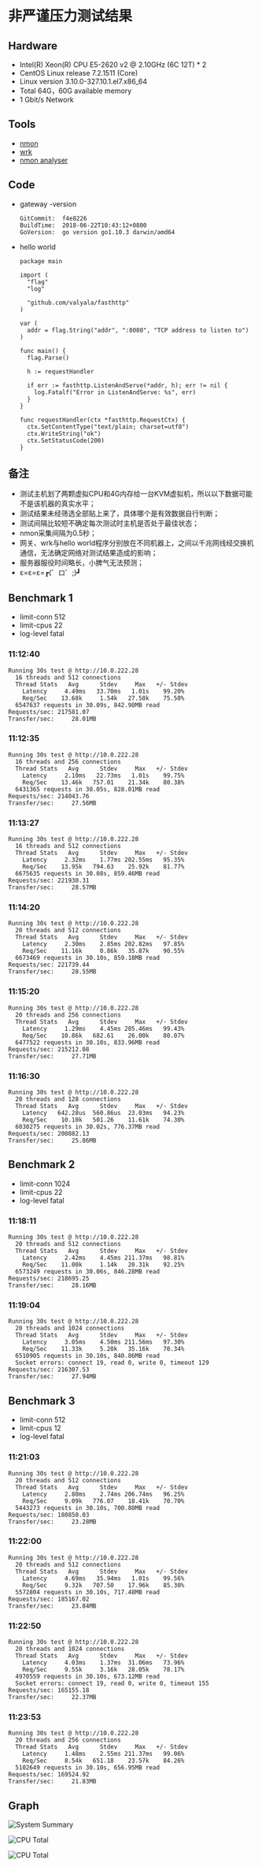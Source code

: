 # 非严谨压力测试结果

## Hardware

- Intel(R) Xeon(R) CPU E5-2620 v2 @ 2.10GHz (6C 12T) * 2
- CentOS Linux release 7.2.1511 (Core)
- Linux version 3.10.0-327.10.1.el7.x86_64
- Total 64G，60G available memory
- 1 Gbit/s Network

## Tools

- [nmon](https://www.ibm.com/developerworks/cn/aix/library/analyze_aix/index.html)
- [wrk](https://github.com/wg/wrk)
- [nmon analyser](https://www.ibm.com/developerworks/aix/library/au-nmon_analyser/index.html)

## Code

- gateway -version

  ```log
  GitCommit:  f4e8226
  BuildTime:  2018-06-22T10:43:12+0800
  GoVersion:  go version go1.10.3 darwin/amd64
  ```

- hello world

  ```golang
  package main

  import (
    "flag"
    "log"

    "github.com/valyala/fasthttp"
  )

  var (
    addr = flag.String("addr", ":8080", "TCP address to listen to")
  )

  func main() {
    flag.Parse()

    h := requestHandler

    if err := fasthttp.ListenAndServe(*addr, h); err != nil {
      log.Fatalf("Error in ListenAndServe: %s", err)
    }
  }

  func requestHandler(ctx *fasthttp.RequestCtx) {
    ctx.SetContentType("text/plain; charset=utf8")
    ctx.WriteString("ok")
    ctx.SetStatusCode(200)
  }
  ```

## 备注

- 测试主机划了两颗虚拟CPU和4G内存给一台KVM虚拟机，所以以下数据可能不是该机器的真实水平；
- 测试结果未经筛选全部贴上来了，具体哪个是有效数据自行判断；
- 测试间隔比较短不确定每次测试时主机是否处于最佳状态；
- nmon采集间隔为0.5秒；
- 网关、wrk与hello world程序分别放在不同机器上，之间以千兆网线经交换机通信，无法确定网络对测试结果造成的影响；
- 服务器服役时间略长，小脾气无法预测；
- ε=ε=ε=┏(゜ロ゜;)┛

## Benchmark 1

- limit-conn 512
- limit-cpus 22
- log-level  fatal

### **11:12:40**

```log
Running 30s test @ http://10.0.222.28
  16 threads and 512 connections
  Thread Stats   Avg      Stdev     Max   +/- Stdev
    Latency     4.49ms   33.70ms   1.01s    99.20%
    Req/Sec    13.68k     1.54k   27.58k    75.50%
  6547637 requests in 30.09s, 842.98MB read
Requests/sec: 217581.07
Transfer/sec:     28.01MB
```

### **11:12:35**

```log
Running 30s test @ http://10.0.222.28
  16 threads and 256 connections
  Thread Stats   Avg      Stdev     Max   +/- Stdev
    Latency     2.10ms   22.73ms   1.01s    99.75%
    Req/Sec    13.46k   757.01    21.34k    80.38%
  6431365 requests in 30.05s, 828.01MB read
Requests/sec: 214043.76
Transfer/sec:     27.56MB
```

### **11:13:27**

```log
Running 30s test @ http://10.0.222.28
  16 threads and 512 connections
  Thread Stats   Avg      Stdev     Max   +/- Stdev
    Latency     2.32ms    1.77ms 202.55ms   95.35%
    Req/Sec    13.95k   794.63    25.92k    81.77%
  6675635 requests in 30.08s, 859.46MB read
Requests/sec: 221930.31
Transfer/sec:     28.57MB
```

### **11:14:20**

```log
Running 30s test @ http://10.0.222.28
  20 threads and 512 connections
  Thread Stats   Avg      Stdev     Max   +/- Stdev
    Latency     2.30ms    2.85ms 202.82ms   97.85%
    Req/Sec    11.16k     0.86k   35.87k    90.55%
  6673469 requests in 30.10s, 859.18MB read
Requests/sec: 221739.44
Transfer/sec:     28.55MB
```

### **11:15:20**

```log
Running 30s test @ http://10.0.222.28
  20 threads and 256 connections
  Thread Stats   Avg      Stdev     Max   +/- Stdev
    Latency     1.29ms    4.45ms 205.46ms   99.43%
    Req/Sec    10.86k   682.61    26.00k    80.07%
  6477522 requests in 30.10s, 833.96MB read
Requests/sec: 215212.08
Transfer/sec:     27.71MB
```

### **11:16:30**

```log
Running 30s test @ http://10.0.222.28
  20 threads and 128 connections
  Thread Stats   Avg      Stdev     Max   +/- Stdev
    Latency   642.28us  560.86us  23.03ms   94.23%
    Req/Sec    10.10k   501.26    11.61k    74.30%
  6030275 requests in 30.02s, 776.37MB read
Requests/sec: 200882.13
Transfer/sec:     25.86MB
```

## Benchmark 2

- limit-conn 1024
- limit-cpus 22
- log-level  fatal

### **11:18:11**

```log
Running 30s test @ http://10.0.222.28
  20 threads and 512 connections
  Thread Stats   Avg      Stdev     Max   +/- Stdev
    Latency     2.42ms    4.45ms 211.37ms   98.81%
    Req/Sec    11.00k     1.14k   20.31k    92.25%
  6573249 requests in 30.06s, 846.28MB read
Requests/sec: 218695.25
Transfer/sec:     28.16MB
```

### **11:19:04**

```log
Running 30s test @ http://10.0.222.28
  20 threads and 1024 connections
  Thread Stats   Avg      Stdev     Max   +/- Stdev
    Latency     3.05ms    4.50ms 211.56ms   97.30%
    Req/Sec    11.33k     5.20k   35.16k    70.34%
  6510905 requests in 30.10s, 840.86MB read
  Socket errors: connect 19, read 0, write 0, timeout 129
Requests/sec: 216307.53
Transfer/sec:     27.94MB
```

## Benchmark 3

- limit-conn 512
- limit-cpus 12
- log-level  fatal

### **11:21:03**

```log
Running 30s test @ http://10.0.222.28
  20 threads and 512 connections
  Thread Stats   Avg      Stdev     Max   +/- Stdev
    Latency     2.80ms    2.74ms 206.74ms   96.25%
    Req/Sec     9.09k   776.07    18.41k    70.70%
  5443273 requests in 30.10s, 700.80MB read
Requests/sec: 180850.03
Transfer/sec:     23.28MB
```

### **11:22:00**

```log
Running 30s test @ http://10.0.222.28
  20 threads and 512 connections
  Thread Stats   Avg      Stdev     Max   +/- Stdev
    Latency     4.69ms   35.94ms   1.01s    99.56%
    Req/Sec     9.32k   707.50    17.96k    85.30%
  5572804 requests in 30.10s, 717.48MB read
Requests/sec: 185167.02
Transfer/sec:     23.84MB
```

### **11:22:50**

```log
Running 30s test @ http://10.0.222.28
  20 threads and 1024 connections
  Thread Stats   Avg      Stdev     Max   +/- Stdev
    Latency     4.03ms    1.37ms  31.06ms   73.96%
    Req/Sec     9.55k     3.16k   28.05k    78.17%
  4970559 requests in 30.10s, 673.12MB read
  Socket errors: connect 19, read 0, write 0, timeout 155
Requests/sec: 165155.18
Transfer/sec:     22.37MB
```

### **11:23:53**

```log
Running 30s test @ http://10.0.222.28
  20 threads and 256 connections
  Thread Stats   Avg      Stdev     Max   +/- Stdev
    Latency     1.48ms    2.55ms 211.37ms   99.06%
    Req/Sec     8.54k   651.18    23.57k    84.26%
  5102649 requests in 30.10s, 656.95MB read
Requests/sec: 169524.92
Transfer/sec:     21.83MB
```

## Graph

![System Summary](./images/bm_cpu_io_sum.jpg)

![CPU Total](./images/bm_cpu_all.jpg)

![CPU Total](./images/bm_net_packet.png)
